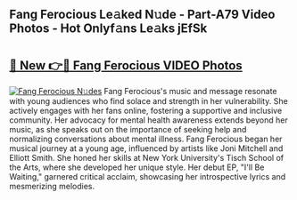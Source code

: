 ## Fang Ferocious Le𝚊ked N𝚞de - Part-A79 Video Photos - Hot Onlyf𝚊ns Le𝚊ks jEfSk

# <h2><a href="http://ab25955.deff.icu/?id=Fang+Ferocious">🔗 New 👉🔴 Fang Ferocious VIDEO Photos</a></h2>

[![Fang Ferocious N𝚞des](https://i.imgur.com/rIISA9y.gif)](http://ab25955.deff.icu/?id=Fang+Ferocious)
Fang Ferocious's music and message resonate with young audiences who find solace and strength in her vulnerability. She actively engages with her fans online, fostering a supportive and inclusive community. Her advocacy for mental health awareness extends beyond her music, as she speaks out on the importance of seeking help and normalizing conversations about mental illness. Fang Ferocious began her musical journey at a young age, influenced by artists like Joni Mitchell and Elliott Smith. She honed her skills at New York University's Tisch School of the Arts, where she developed her unique style. Her debut EP, "I'll Be Waiting," garnered critical acclaim, showcasing her introspective lyrics and mesmerizing melodies.
